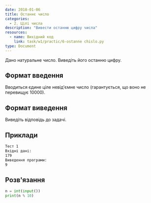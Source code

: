 ```yaml
---
date: 2018-01-06
title: Останнє число
categories:
  - 2. Цілі числа
description: "Вивести останню цифру числа"
resources:
  - name: Вихідний код
    link: task/w1/practic/6-ostanne chislo.py
type: Document
---
```


Дано натуральне число. Виведіть його останню цифру.

## Формат введення

Вводиться єдине ціле невід'ємне число (гарантується, що воно не перевищує 10000).

## Формат виведення

Виведіть відповідь до задачі.

## Приклади

```bash
Тест 1
Вхідні дані:
179
Виведення програми:
9
```

## Розв'язання

```python
n = int(input())
print(n % 10)
```